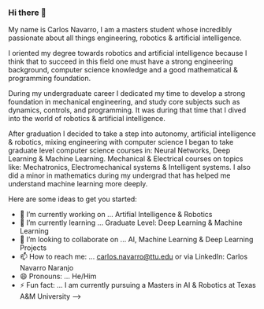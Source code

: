 ### Hi there 👋

My name is Carlos Navarro, I am a masters student whose incredibly passionate about all things engineering, robotics & artificial intelligence. 

I oriented my degree towards robotics and artificial intelligence because I think that to succeed in this field one must have a strong engineering background, computer science knowledge and a good mathematical & programming foundation. 

During my undergraduate career I dedicated my time to develop a strong foundation in  mechanical engineering, and study core subjects such as dynamics, controls, and programming. It was during that time that I dived into the world of robotics & artificial intelligence. 

After graduation I decided to take a step  into autonomy, artificial intelligence & robotics, mixing engineering with computer science 
I began to take graduate level computer science courses in: Neural Networks, Deep Learning & Machine Learning.
Mechanical & Electrical courses on topics like: Mechatronics, Electromechanical systems & Intelligent systems. 
I also did a minor in mathematics during my undergrad that has helped me understand machine learning more deeply.

Here are some ideas to get you started:

- 🔭 I’m currently working on ... Artifial Intelligence & Robotics
- 🌱 I’m currently learning ... Graduate Level: Deep Learning & Machine Learning
- 👯 I’m looking to collaborate on ... AI, Machine Learning & Deep Learning Projects
- 📫 How to reach me: ... carlos.navarro@ttu.edu or via LinkedIn: Carlos Navarro Naranjo
- 😄 Pronouns: ... He/Him
- ⚡ Fun fact: ... I am currently pursuing a Masters in AI & Robotics at Texas A&M University 
-->
